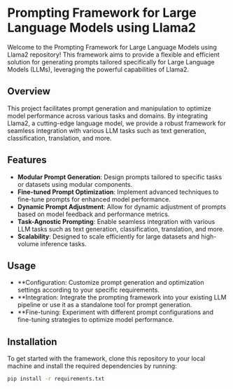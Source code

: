 # Prompting Framework for Large Language Models using Llama2

Welcome to the Prompting Framework for Large Language Models using Llama2 repository! This framework aims to provide a flexible and efficient solution for generating prompts tailored specifically for Large Language Models (LLMs), leveraging the powerful capabilities of Llama2.

## Overview
This project facilitates prompt generation and manipulation to optimize model performance across various tasks and domains. By integrating Llama2, a cutting-edge language model, we provide a robust framework for seamless integration with various LLM tasks such as text generation, classification, translation, and more.

## Features
- **Modular Prompt Generation**: Design prompts tailored to specific tasks or datasets using modular components.
- **Fine-tuned Prompt Optimization**: Implement advanced techniques to fine-tune prompts for enhanced model performance.
- **Dynamic Prompt Adjustment**: Allow for dynamic adjustment of prompts based on model feedback and performance metrics.
- **Task-Agnostic Prompting**: Enable seamless integration with various LLM tasks such as text generation, classification, translation, and more.
- **Scalability**: Designed to scale efficiently for large datasets and high-volume inference tasks.

## Usage
- **Configuration: Customize prompt generation and optimization settings according to your specific requirements.
- **Integration: Integrate the prompting framework into your existing LLM pipeline or use it as a standalone tool for prompt generation.
- **Fine-tuning: Experiment with different prompt configurations and fine-tuning strategies to optimize model performance.


## Installation
To get started with the framework, clone this repository to your local machine and install the required dependencies by running:
```bash
pip install -r requirements.txt
